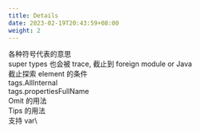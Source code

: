 ```yaml
---
title: Details
date: 2023-02-19T20:43:59+08:00
weight: 2
---
```


各种符号代表的意思\
super types 也会被 trace, 截止到 foreign module or Java\
截止探索 element 的条件\
tags.AllInternal\
tags.propertiesFullName\
Omit 的用法\
Tips 的用法 \
支持 var\